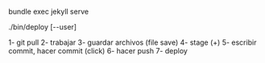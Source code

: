 bundle exec jekyll serve

./bin/deploy [--user]

1- git pull
2- trabajar
3- guardar archivos (file save)
4- stage (+)
5- escribir commit, hacer commit (click)
6- hacer push 
7- deploy
